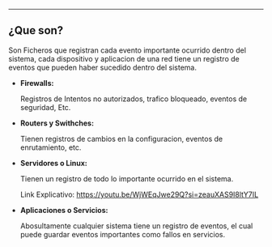 
---
## ¿Que son?

Son Ficheros que registran cada evento importante ocurrido dentro del sistema, cada dispositivo y aplicacion de una red tiene un registro de eventos que pueden haber sucedido dentro del sistema.

- **Firewalls:**
    
    Registros de Intentos no autorizados, trafico bloqueado, eventos de seguridad, Etc.
    
- **Routers y Swithches:**
    
    Tienen registros de cambios en la configuracion, eventos de enrutamiento, etc.
    
- **Servidores o Linux:**
    
    Tienen un registro de todo lo importante ocurrido en el sistema.

	 Link Explicativo: https://youtu.be/WjWEqJwe29Q?si=zeauXAS9I8ltY7IL
	 
- **Aplicaciones o Servicios:**
    
    Abosultamente cualquier sistema tiene un registro de eventos, el cual puede guardar eventos importantes como fallos en servicios.